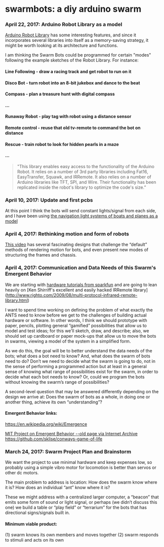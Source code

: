 # swarmbots: a diy arduino swarm



### April 22, 2017: Arduino Robot Library as a model

[Arduino Robot Library](https://www.arduino.cc/en/Reference/RobotLibrary) has some interesting features, and since it incorporates several libraries into itself as a memory-saving strategy, it might be worth looking at its architecture and functions.  

I am thinking the Swarm Bots could be programmed for certain "modes" following the example sketches of the Robot Library.  For instance: 

#### Line Following - draw a racing track and get robot to run on it
#### Disco Bot - turn robot into an 8-bit jukebox and dance to the beat
#### Compass - plan a treasure hunt with digital compass
#### ...
#### Runaway Robot - play tag with robot using a distance sensor
#### Remote control - reuse that old tv-remote to command the bot on distance
#### Rescue - train robot to look for hidden pearls in a maze
#### ...
> "This library enables easy access to the functionality of the Arduino Robot. It relies on a number of 3rd party libraries 
> including Fat16, EasyTransfer, Squawk, and IRRemote. It also relies on a number of Arduino libraries like TFT, SPI, and Wire. 
> Their functionality has been replicated inside the robot's library to optimize the code's size.”


### April 10, 2017: Update and first pcbs

At this point I think the bots will send constant lights/signal from each side, and I have been using [the navigation light systems of boats and planes as a model](https://en.wikipedia.org/wiki/Navigation_light)

### April 4, 2017: Rethinking motion and form of robots

[This video](https://vimeo.com/173159398) has several fascinating designs that challenge the “default” methods of rendering motion for bots, and even present new modes of structuring the frames and chassis.

### April 4, 2017: Communication and Data Needs of this Swarm's Emergent Behavior 

We are starting with [hardware tutorials from sparkfun](https://learn.sparkfun.com/tutorials/ir-control-kit-hookup-guide) and are going to lean heavily on [Ken Shirriff's excellent and easily hacked IRRemote library]
(http://www.righto.com/2009/08/multi-protocol-infrared-remote-library.html)

I want to spend time working on defining the problem of what exactly the ANTS need to know before we get to the challenges of building actual hardware or software.  In other words, I think we should prototype with paper, pencils, plotting general “gamified” possibilities that allow us to model and test ideas; for this we'll sketch, draw, and describe; also, we should set up cardboard or paper mock-ups that allow us to move the bots in swarms, viewing a model of the system in a simplified form.  

As we do this, the goal will be to better understand the data needs of the bots;  what does a bot need to know?  And, what does the swarm of bots need to do?  Don’t we need to decide what the swarm is going to do, not in the sense of performing a programmed action but at least in a general sense of knowing what range of possibilities exist for the swarm, in order to decide what each bot needs to know?  Or, could we program the bots without knowing the swarm’s range of possibilities? 

A second-level question that may be answered differently depending on the design we arrive at:  Does the swarm of bots as a whole, in doing one or another thing, achieve its own “understanding”?   

#### Emergent Behavior links: 
https://en.wikipedia.org/wiki/Emergence

[MIT Project on Emergent Behavior --old page via Internet Archive](https://tinyurl.com/contents-emergence)
https://github.com/sklise/conways-game-of-life


### March 24, 2017: Swarm Project Plan and Brainstorm

We want the project to use minimal hardware and keep expenses low, so probably using a simple vibro motor for locomotion is better than servos or other dc motors.

The main problem to address is location:
How does the swarm know where it is? 
How does an individual “ant” know where it is? 

These we might address with a centralized larger computer, a “beacon” that emits some form of sound or light signal, or perhaps (we didn’t discuss this one) we build a table or “play field” or “terrarium” for the bots that has directional signs/signals built in.  

#### Minimum viable product: 
(1) swarm knows its own members and moves together 
(2) swarm responds to stimuli and acts on its own
